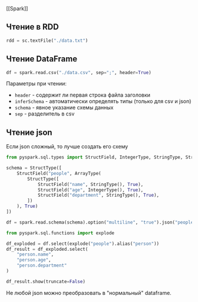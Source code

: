 [[Spark]]
## Чтение в RDD
```python
rdd = sc.textFile("./data.txt")
```
## Чтение DataFrame
```python
df = spark.read.csv("./data.csv", sep=";", header=True)
```
Параметры при чтении:
- `header` - содержит ли первая строка файла заголовки
- `inferSchema` - автоматически определять типы (только для csv и json)
- `schema` - явное указание схемы данных
- `sep` - разделитель в csv
## Чтение json
Если json сложный, то лучше создать его схему
```python
from pyspark.sql.types import StructField, IntegerType, StringType, StructType, ArrayType

schema = StructType([
    StructField("people", ArrayType(
        StructType([
            StructField("name", StringType(), True),
            StructField("age", IntegerType(), True),
            StructField("department", StringType(), True),
        ])
    ), True)
])

df = spark.read.schema(schema).option("multiline", "true").json("people2.json")

from pyspark.sql.functions import explode

df_exploded = df.select(explode("people").alias("person"))
df_result = df_exploded.select(
    "person.name",
    "person.age",
    "person.department"
)

df_result.show(truncate=False)
```
Не любой json можно преобразовать в "нормальный" dataframe. 